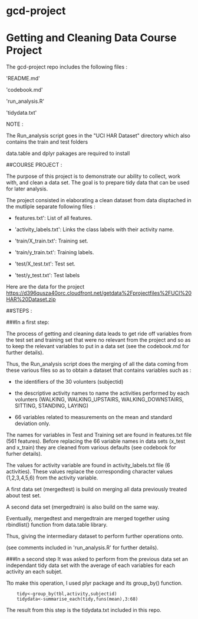 # gcd-project
Getting and Cleaning Data Course Project
========================================

The gcd-project repo includes the following files :

'README.md'

'codebook.md'

'run_analysis.R' 

'tidydata.txt'


NOTE :

The Run_analysis script goes in the "UCI HAR Dataset" directory which
also contains the train and test folders

data.table and dplyr pakages are required to install

##COURSE PROJECT :

The purpose of this project is to demonstrate our ability to collect, work with,
and clean a data set. The goal is to prepare tidy data that can be used for later analysis. 

The project consisted in elaborating a clean dataset from data disptached in
the mutliple separate following files :

- features.txt': List of all features.

- 'activity_labels.txt': Links the class labels with their activity name.

- 'train/X_train.txt': Training set.

- 'train/y_train.txt': Training labels.

- 'test/X_test.txt': Test set.

- 'test/y_test.txt': Test labels

Here are the data for the project
https://d396qusza40orc.cloudfront.net/getdata%2Fprojectfiles%2FUCI%20HAR%20Dataset.zip 

##STEPS :

###In a first step:

The process of getting and cleaning data leads to get ride off variables
from the test set and training set that were no relevant from the project and 
so as to keep the relevant variables to put in a data set
(see the codebook.md for further details).

Thus, the Run_analysis script does the merging of all the data coming from these various 
files so as to obtain a dataset that contains variables such as :

- the identifiers of the 30 volunters (subjectid)

- the descriptive activity names to name the activities performed by each volunters
  (WALKING, WALKING_UPSTAIRS, WALKING_DOWNSTAIRS, SITTING, STANDING, LAYING) 
  
- 66 variables related to measurements on the mean and standard deviation only.

The names for variables in Test and Training set are found in features.txt file
(561 features). Before replacing the 66 variable names in data sets (x_test and x_train)
they are cleaned from various defaults (see codebook for furher details).

The values for activity variable are found in activity_labels.txt file
(6 activities). These values replace the corresponding character values (1,2,3,4,5,6)
from the activity variable.

A first data set (mergedtest) is build on merging all data previously treated 
about test set.

A second data set (mergedtrain) is also build on the same way.

Eventually, mergedtest and mergedtrain are merged together using rbindlist()
function from data.table library.

Thus, giving the intermediary dataset to perform further operations onto.

  (see comments included in 'run_analysis.R' for further details).

###In a second step
It was asked to perform from the previous data set an independant tidy data set
with the average of each variables for each activity an each subjet.

Tto make this operation, I used plyr package and its group_by() function.

        tidy<-group_by(tbl,activity,subjectid)
        tidydata<-summarise_each(tidy,funs(mean),3:68)

The result from this step is the tidydata.txt included in this repo.






